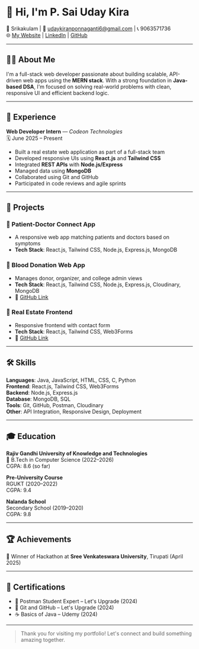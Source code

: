

# 👋 Hi, I'm P. Sai Uday Kira

📍 Srikakulam | 📧 [udaykiranponnaganti6@gmail.com](mailto:udaykiranponnaganti6@gmail.com) | 📞 9063571736  
🌐 [My Website](https://myportfolio-gamma-tawny.vercel.app) | [LinkedIn](https://www.linkedin.com/in/ponnaganti-sai-uday-kiran-b2a0a7301) | [GitHub](https://github.com/udaykiran1150)

---

## 🧑‍💻 About Me

I'm a full-stack web developer passionate about building scalable, API-driven web apps using the **MERN stack**.  With a strong foundation in **Java-based DSA**, I'm focused on solving real-world problems with clean, responsive UI and efficient backend logic.

---

## 💼 Experience

**Web Developer Intern** — *Codeon Technologies*  
🗓️ June 2025 – Present  
- Built a real estate web application as part of a full-stack team  
- Developed responsive UIs using **React.js** and **Tailwind CSS**  
- Integrated **REST APIs** with **Node.js/Express**  
- Managed data using **MongoDB**  
- Collaborated using Git and GitHub  
- Participated in code reviews and agile sprints

---

## 🚀 Projects

### 🔹 Patient-Doctor Connect App
- A responsive web app matching patients and doctors based on symptoms  
- **Tech Stack**: React.js, Tailwind CSS, Node.js, Express.js, MongoDB

### 🔹 Blood Donation Web App
- Manages donor, organizer, and college admin views  
- **Tech Stack**: React.js, Tailwind CSS, Node.js, Express.js, Cloudinary, MongoDB  
- 🔗 [GitHub Link](https://github.com/udaykiran1150/BloodDonationWebapp)

### 🔹 Real Estate Frontend
- Responsive frontend with contact form  
- **Tech Stack**: React.js, Tailwind CSS, Web3Forms  
- 🔗 [GitHub Link](https://github.com/udaykiran1150/Estate)

---

## 🛠️ Skills

**Languages**: Java, JavaScript, HTML, CSS, C, Python  
**Frontend**: React.js, Tailwind CSS, Web3Forms  
**Backend**: Node.js, Express.js  
**Database**: MongoDB, SQL  
**Tools**: Git, GitHub, Postman, Cloudinary  
**Other**: API Integration, Responsive Design, Deployment

---

## 🎓 Education

**Rajiv Gandhi University of Knowledge and Technologies**  
📍 B.Tech in Computer Science (2022–2026)  
CGPA: 8.6 (so far)

**Pre-University Course**  
RGUKT (2020–2022)  
CGPA: 9.4

**Nalanda School**  
Secondary School (2019–2020)  
CGPA: 9.8

---

## 🏆 Achievements

🏅 Winner of Hackathon at **Sree Venkateswara University**, Tirupati (April 2025)

---

## 📜 Certifications

- 🧪 Postman Student Expert – Let's Upgrade (2024)  
- 🔧 Git and GitHub – Let's Upgrade (2024)  
- ☕ Basics of Java – Udemy (2024)

---

> Thank you for visiting my portfolio! Let's connect and build something amazing together.
